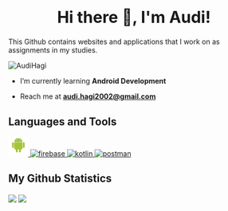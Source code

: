 <h1 style="font-size: 32px;"align="center">Hi there 👋, I'm Audi!</h1>

This Github contains websites and applications that I work on as assignments in my studies.

<p align="left"> <img src="https://komarev.com/ghpvc/?username=AudiHagi&label=Profile%20views&color=0e75b6&style=flat" alt="AudiHagi" /> </p>

- I’m currently learning **Android Development**

- Reach me at **audi.hagi2002@gmail.com**

<h2 align="left">Languages and Tools</h2>
<p align="left"> 
<a href="https://developer.android.com" target="_blank"> 
<img src="https://raw.githubusercontent.com/devicons/devicon/master/icons/android/android-original-wordmark.svg" alt="android" width="40" height="40"/> 
</a>  
<a href="https://firebase.google.com/" target="_blank"> <img src="https://www.vectorlogo.zone/logos/firebase/firebase-icon.svg" alt="firebase" width="40" height="40"/> </a> 
<a href="https://kotlinlang.org" target="_blank"> <img src="https://www.vectorlogo.zone/logos/kotlinlang/kotlinlang-icon.svg" alt="kotlin" width="40" height="40"/> </a> 
<a href="https://postman.com" target="_blank"> <img src="https://www.vectorlogo.zone/logos/getpostman/getpostman-icon.svg" alt="postman" width="40" height="40"/> 
</a> 
</p>

<h2 align="left">My Github Statistics</h2>
<p>
  <img align="center" height="180em" src="https://github-readme-stats-eight-theta.vercel.app/api?username=AudiHagi&show_icons=true&theme=dark&include_all_commits=true&count_private=true"/>
  <img align="center" height="180em" src="https://github-readme-stats-eight-theta.vercel.app/api/top-langs/?username=AudiHagi&layout=compact&langs_count=8&theme=dark"/>
</p>


<!--
**AudiHagi/AudiHagi** is a ✨ _special_ ✨ repository because its `README.md` (this file) appears on your GitHub profile.
Here are some ideas to get you started:
- 🔭 I’m currently working on ...
- 🌱 I’m currently learning ...
- 👯 I’m looking to collaborate on ...
- 🤔 I’m looking for help with ...
- 💬 Ask me about ...
- 📫 How to reach me: ...
- 😄 Pronouns: ...
- ⚡ Fun fact: ...
-->
